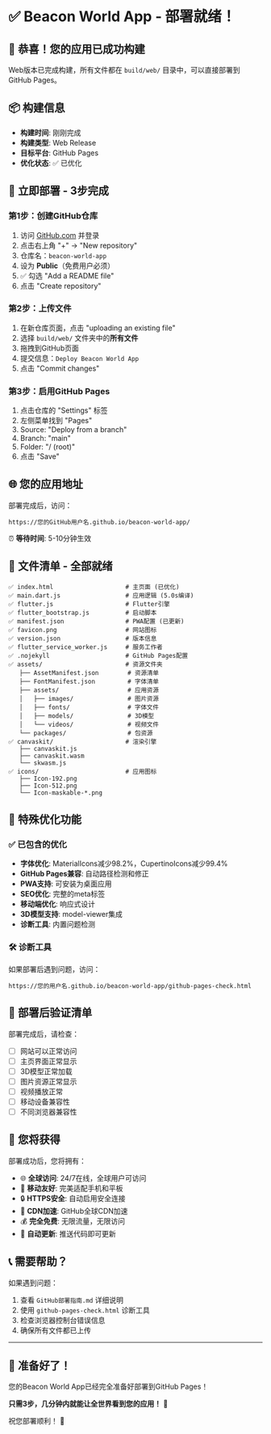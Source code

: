 # ✅ Beacon World App - 部署就绪！

## 🎉 恭喜！您的应用已成功构建

Web版本已完成构建，所有文件都在 `build/web/` 目录中，可以直接部署到GitHub Pages。

## 📦 构建信息

- **构建时间**: 刚刚完成
- **构建类型**: Web Release
- **目标平台**: GitHub Pages
- **优化状态**: ✅ 已优化

## 🚀 立即部署 - 3步完成

### 第1步：创建GitHub仓库
1. 访问 [GitHub.com](https://github.com) 并登录
2. 点击右上角 "+" → "New repository"
3. 仓库名：`beacon-world-app`
4. 设为 **Public**（免费用户必须）
5. ✅ 勾选 "Add a README file"
6. 点击 "Create repository"

### 第2步：上传文件
1. 在新仓库页面，点击 "uploading an existing file"
2. 选择 `build/web/` 文件夹中的**所有文件**
3. 拖拽到GitHub页面
4. 提交信息：`Deploy Beacon World App`
5. 点击 "Commit changes"

### 第3步：启用GitHub Pages
1. 点击仓库的 "Settings" 标签
2. 左侧菜单找到 "Pages"
3. Source: "Deploy from a branch"
4. Branch: "main"
5. Folder: "/ (root)"
6. 点击 "Save"

## 🌐 您的应用地址

部署完成后，访问：
```
https://您的GitHub用户名.github.io/beacon-world-app/
```

⏰ **等待时间**: 5-10分钟生效

## 📁 文件清单 - 全部就绪

```
✅ index.html                    # 主页面 (已优化)
✅ main.dart.js                  # 应用逻辑 (5.0s编译)
✅ flutter.js                    # Flutter引擎
✅ flutter_bootstrap.js          # 启动脚本
✅ manifest.json                 # PWA配置 (已更新)
✅ favicon.png                   # 网站图标
✅ version.json                  # 版本信息
✅ flutter_service_worker.js     # 服务工作者
✅ .nojekyll                     # GitHub Pages配置
✅ assets/                       # 资源文件夹
   ├── AssetManifest.json        # 资源清单
   ├── FontManifest.json         # 字体清单
   ├── assets/                   # 应用资源
   │   ├── images/               # 图片资源
   │   ├── fonts/                # 字体文件
   │   ├── models/               # 3D模型
   │   └── videos/               # 视频文件
   └── packages/                 # 包资源
✅ canvaskit/                    # 渲染引擎
   ├── canvaskit.js
   ├── canvaskit.wasm
   └── skwasm.js
✅ icons/                        # 应用图标
   ├── Icon-192.png
   ├── Icon-512.png
   └── Icon-maskable-*.png
```

## 🔧 特殊优化功能

### ✅ 已包含的优化
- **字体优化**: MaterialIcons减少98.2%，CupertinoIcons减少99.4%
- **GitHub Pages兼容**: 自动路径检测和修正
- **PWA支持**: 可安装为桌面应用
- **SEO优化**: 完整的meta标签
- **移动端优化**: 响应式设计
- **3D模型支持**: model-viewer集成
- **诊断工具**: 内置问题检测

### 🛠️ 诊断工具
如果部署后遇到问题，访问：
```
https://您的用户名.github.io/beacon-world-app/github-pages-check.html
```

## 🎯 部署后验证清单

部署完成后，请检查：
- [ ] 网站可以正常访问
- [ ] 主页界面正常显示
- [ ] 3D模型正常加载
- [ ] 图片资源正常显示
- [ ] 视频播放正常
- [ ] 移动设备兼容性
- [ ] 不同浏览器兼容性

## 🌟 您将获得

部署成功后，您将拥有：
- 🌐 **全球访问**: 24/7在线，全球用户可访问
- 📱 **移动友好**: 完美适配手机和平板
- 🔒 **HTTPS安全**: 自动启用安全连接
- 🚀 **CDN加速**: GitHub全球CDN加速
- 💰 **完全免费**: 无限流量，无限访问
- 🔄 **自动更新**: 推送代码即可更新

## 📞 需要帮助？

如果遇到问题：
1. 查看 `GitHub部署指南.md` 详细说明
2. 使用 `github-pages-check.html` 诊断工具
3. 检查浏览器控制台错误信息
4. 确保所有文件都已上传

---

## 🎉 准备好了！

您的Beacon World App已经完全准备好部署到GitHub Pages！

**只需3步，几分钟内就能让全世界看到您的应用！** 🚀

祝您部署顺利！ 🌟
